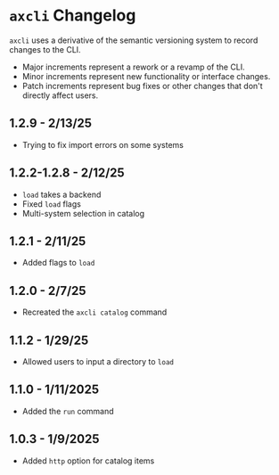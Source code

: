 # `axcli` Changelog
`axcli` uses a derivative of the semantic versioning system to record changes to the CLI.

- Major increments represent a rework or a revamp of the CLI.
- Minor increments represent new functionality or interface changes.
- Patch increments represent bug fixes or other changes that don't directly affect users.
## 1.2.9 - 2/13/25
- Trying to fix import errors on some systems
## 1.2.2-1.2.8 - 2/12/25
- `load` takes a backend
- Fixed `load` flags
- Multi-system selection in catalog
## 1.2.1 - 2/11/25
- Added flags to `load`
## 1.2.0 - 2/7/25
- Recreated the `axcli catalog` command
## 1.1.2 - 1/29/25
- Allowed users to input a directory to `load`
## 1.1.0 - 1/11/2025
- Added the `run` command
## 1.0.3 - 1/9/2025
- Added `http` option for catalog items